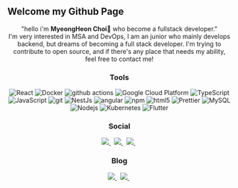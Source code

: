 ## Welcome my Github Page
<p align = 'center'>"hello i'm <b>MyeongHeon Choi</b>👋 who become a fullstack developer."<br />I'm very interested in MSA and DevOps, I am an junior who mainly develops backend, but dreams of becoming a full stack developer. I'm trying to contribute to open source, and if there's any place that needs my ability, feel free to contact me! <br /> </p>
<h3 align='center'> Tools </h3>
	
<p align='center'>
  <img alt="React" src="https://img.shields.io/badge/-React-45b8d8?style=flat-square&logo=react&logoColor=white" />
  <img alt="Docker" src="https://img.shields.io/badge/-Docker-46a2f1?style=flat-square&logo=docker&logoColor=white" />
  <img alt="github actions" src="https://img.shields.io/badge/-Github_Actions-2088FF?style=flat-square&logo=github-actions&logoColor=white" />
  <img alt="Google Cloud Platform" src="https://img.shields.io/badge/-Google_Cloud_Platform-1a73e8?style=flat-square&logo=google-cloud&logoColor=white" />
  <img alt="TypeScript" src="https://img.shields.io/badge/-TypeScript-007ACC?style=flat-square&logo=typescript&logoColor=white" />
  <img alt="JavaScript" src="https://img.shields.io/badge/-JavaScript-F0DB4F?style=flat-square&logo=javascript&logoColor=white" />
  <img alt="git" src="https://img.shields.io/badge/-Git-F05032?style=flat-square&logo=git&logoColor=white" />
  <img alt="NestJs" src="https://img.shields.io/badge/-NestJs-ea2845?style=flat-square&logo=nestjs&logoColor=white" />
  <img alt="angular" src="https://img.shields.io/badge/-Angular-DD0031?style=flat-square&logo=angular&logoColor=white" />
  <img alt="npm" src="https://img.shields.io/badge/-NPM-CB3837?style=flat-square&logo=npm&logoColor=white" />
  <img alt="html5" src="https://img.shields.io/badge/-HTML5-E34F26?style=flat-square&logo=html5&logoColor=white" />
  <img alt="Prettier" src="https://img.shields.io/badge/-Prettier-F7B93E?style=flat-square&logo=prettier&logoColor=white" />
  <img alt="MySQL" src="https://img.shields.io/badge/-Mysql-4479A1?style=flat-square&logo=mysql&logoColor=white" />
  <img alt="Nodejs" src="https://img.shields.io/badge/-Nodejs-43853d?style=flat-square&logo=Node.js&logoColor=white" />
  <img alt="Kubernetes" src="https://img.shields.io/badge/-Kubernetes-326CE5?style=flat-square&logo=Kubernetes&logoColor=white" />
  <img alt="Flutter" src="https://img.shields.io/badge/-Flutter-5CC8F7?style=flat-square&logo=flutter&logoColor=white" />
</p>

<h3 align='center'> Social </h3>
<p align='center'>
  <a href="mailto:chlaudgjs0989@gmail.com">
    <img src="https://img.shields.io/badge/Gmail-EA4335?style=flat-square&logo=Gmail&logoColor=white" />
  </a> &nbsp
  <a href="mailto:mooner92@kakao.com">
    <img src="https://img.shields.io/badge/kakaomail-FFCD00?style=flat-square&logo=kakao&logoColor=black" />
  </a> &nbsp
  <a href="https://www.linkedin.com/in/myeongheon-choi-a4b007232/">
    <img src="https://img.shields.io/badge/LinkedIn-0A66C2?style=flat-square&logo=LinkedIn&logoColor=white" />
  </a> &nbsp
</p>

<h3 align='center'>Blog</h3>
<p align='center'>
  <a href="https://mooner92-pgslectures.notion.site/Mooner92-5fc512df0bba4adda8eb9d8dfaec062c?pvs=4">
    <img src="https://img.shields.io/badge/Notion-FFFFFF?style=flat-square&logo=Notion&logoColor=black" />
  </a> &nbsp
  <a href="https://mooner92.com">
    <img src="https://img.shields.io/badge/Tistory-ED5305?style=flat-square&logo=Tistory&logoColor=white" />
  </a> &nbsp
</p>




